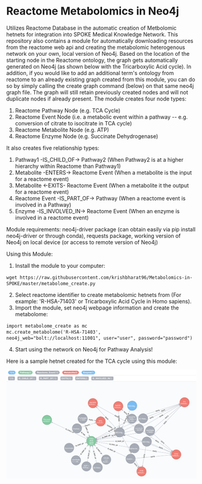 # Reactome Metabolomics in Neo4j
Utilizes Reactome Database in the automatic creation of Metbolomic hetnets for integration into SPOKE Medical Knowledge Network. This repository also contains a module for automatically downloading resources from the reactome web api and creating the metabolomic heterogenous network on your own, local version of Neo4j. Based on the location of the starting node in the Reactome ontology, the graph gets automatically generated on Neo4j (as shown below with the Tricarboxylic Acid cycle). In addition, if you would like to add an additional term's ontology from reactome to an already existing graph created from this module, you can do so by simply calling the create graph command (below) on that same neo4j graph file. The graph will still retain previously created nodes and will not duplicate nodes if already present. The module creates four node types:
  1. Reactome Pathway Node (e.g. TCA Cycle)
  2. Reactome Event Node (i.e. a metabolic event within a pathway -- e.g. conversion of citrate to isocitrate in TCA cycle)
  3. Reactome Metabolite Node (e.g. ATP)
  4. Reactome Enzyme Node (e.g. Succinate Dehydrogenase)

It also creates five relationship types:
  1. Pathway1 -IS_CHILD_OF-> Pathway2 (When Pathway2 is at a higher hierarchy within Reactome than Pathway1)
  2. Metabolite -ENTERS-> Reactome Event (When a metabolite is the input for a reactome event)
  3. Metabolite <-EXITS- Reactome Event (When a metabolite it the output for a reactome event)
  4. Reactome Event -IS_PART_OF-> Pathway (When a reactome event is involved in a Pathway)
  5. Enzyme -IS_INVOLVED_IN-> Reactome Event (When an enzyme is involved in a reactome event)

Module requirements: neo4j-driver package (can obtain easily via pip install neo4j-driver or through conda), requests package, working version of Neo4j on local device (or access to remote version of Neo4j)

Using this Module:
  1. Install the module to your computer:
  
  ```
  wget https://raw.githubusercontent.com/krishbharat96/Metabolomics-in-SPOKE/master/metabolome_create.py
  ```
  
  2. Select reactome identifier to create metabolomic hetnets from (For example: 'R-HSA-71403' or Tricarboxylic Acid Cycle in Homo sapiens).
  3. Import the module, set neo4j webpage information and create the metabolome:
  
  ```
  import metabolome_create as mc
  mc.create_metabolome('R-HSA-71403', neo4j_web="bolt://localhost:11001", user="user", password="password")
  ```
  
  4. Start using the network on Neo4j for Pathway Analysis!

Here is a sample hetnet created for the TCA cycle using this module:

![alt text](https://raw.githubusercontent.com/krishbharat96/Metabolomics-in-SPOKE/master/TCA_Cycle_Reactome_New.png) 

  

